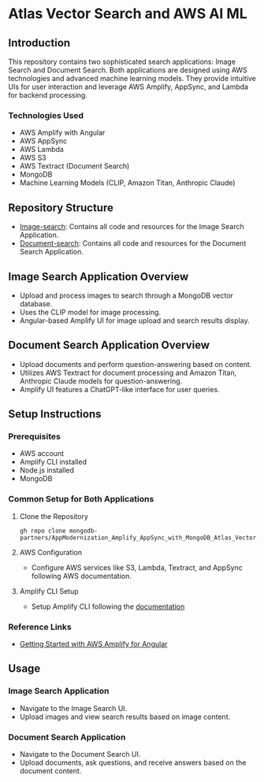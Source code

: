
# Atlas Vector Search and AWS AI ML

## Introduction
This repository contains two sophisticated search applications: Image Search and Document Search. Both applications are designed using AWS technologies and advanced machine learning models. They provide intuitive UIs for user interaction and leverage AWS Amplify, AppSync, and Lambda for backend processing.

### Technologies Used
- AWS Amplify with Angular
- AWS AppSync
- AWS Lambda
- AWS S3
- AWS Textract (Document Search)
- MongoDB
- Machine Learning Models (CLIP, Amazon Titan, Anthropic Claude)

## Repository Structure
- [Image-search](https://github.com/mongodb-partners/AppModernization_Amplify_AppSync_with_MongoDB_Atlas_Vector_Search/blob/main/image-search/README.md): Contains all code and resources for the Image Search Application.
- [Document-search](https://github.com/mongodb-partners/AppModernization_Amplify_AppSync_with_MongoDB_Atlas_Vector_Search/blob/main/question-answers/README.md): Contains all code and resources for the Document Search Application.

## Image Search Application Overview
- Upload and process images to search through a MongoDB vector database.
- Uses the  CLIP model for image processing.
- Angular-based Amplify UI for image upload and search results display.

## Document Search Application Overview
- Upload documents and perform question-answering based on content.
- Utilizes AWS Textract for document processing and Amazon Titan, Anthropic Claude models for question-answering.
- Amplify UI features a ChatGPT-like interface for user queries.

## Setup Instructions
### Prerequisites
- AWS account
- Amplify CLI installed
- Node.js installed
- MongoDB


### Common Setup for Both Applications

   
1. Clone the Repository
   ```
   gh repo clone mongodb-partners/AppModernization_Amplify_AppSync_with_MongoDB_Atlas_Vector_Search
   ```
     
2. AWS Configuration
   - Configure AWS services like S3, Lambda, Textract, and AppSync following AWS documentation.

3. Amplify CLI Setup
   - Setup Amplify CLI following the [documentation](https://docs.amplify.aws/angular/start/getting-started/installation/)


### Reference Links
- [Getting Started with AWS Amplify for Angular](https://docs.amplify.aws/angular/start/getting-started/introduction/)

## Usage
### Image Search Application
- Navigate to the Image Search UI.
- Upload images and view search results based on image content.

### Document Search Application
- Navigate to the Document Search UI.
- Upload documents, ask questions, and receive answers based on the document content.


